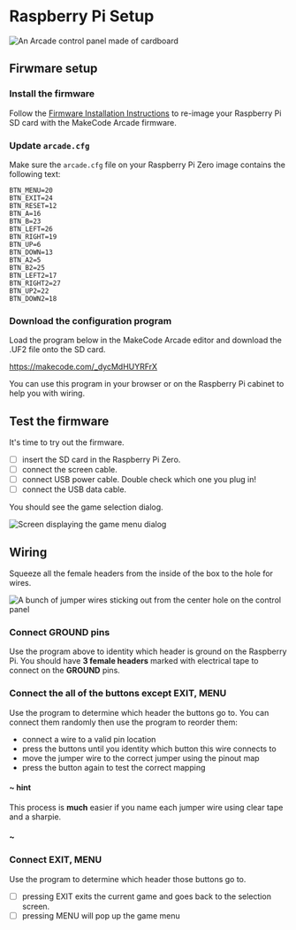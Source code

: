 # Raspberry Pi Setup

![An Arcade control panel made of cardboard](/static/hardware/raspberry-pi/cardboard-control-panel/pisetup.jpg)

## Firwmare setup

### Install the firmware

Follow the [Firmware Installation Instructions](https://learn.adafruit.com/makecode-arcade-with-raspberry-pi-zero/firmware#firmware-3-1)
to re-image your Raspberry Pi SD card with the MakeCode Arcade firmware.

### Update ``arcade.cfg``

Make sure the ``arcade.cfg`` file on your Raspberry Pi Zero image contains the following text:

```
BTN_MENU=20
BTN_EXIT=24
BTN_RESET=12
BTN_A=16
BTN_B=23
BTN_LEFT=26
BTN_RIGHT=19
BTN_UP=6
BTN_DOWN=13
BTN_A2=5
BTN_B2=25
BTN_LEFT2=17
BTN_RIGHT2=27
BTN_UP2=22
BTN_DOWN2=18
```

### Download the configuration program

Load the program below in the MakeCode Arcade editor and download the .UF2 file onto the
SD card.

https://makecode.com/_dycMdHUYRFrX

You can use this program in your browser or on the Raspberry Pi cabinet to help you with wiring.

## Test the firmware

It's time to try out the firmware.

- [ ] insert the SD card in the Raspberry Pi Zero.
- [ ] connect the screen cable.
- [ ] connect USB power cable. Double check which one you plug in!
- [ ] connect the USB data cable.

You should see the game selection dialog.

![Screen displaying the game menu dialog](/static/hardware/raspberry-pi/cardboard-control-panel/gamemenu.jpg)


## Wiring

Squeeze all the female headers from the inside of the box to the hole for wires.

![A bunch of jumper wires sticking out from the center hole on the control panel](/static/hardware/raspberry-pi/cardboard-control-panel/cable-stick.jpg)

### Connect GROUND pins

Use the program above to identity which header is ground on the Raspberry Pi. 
You should have **3 female headers** marked with electrical tape to connect on the **GROUND**
pins.

### Connect the all of the buttons except EXIT, MENU

Use the program to determine which header the buttons go to. You can connect them randomly then use the program to reorder them:

* connect a wire to a valid pin location
* press the buttons until you identity which button this wire connects to
* move the jumper wire to the correct jumper using the pinout map
* press the button again to test the correct mapping

#### ~ hint

This process is **much** easier if you name each jumper wire using clear tape and a sharpie.

#### ~

### Connect EXIT, MENU

Use the program to determine which header those buttons go to.

- [ ] pressing EXIT exits the current game and goes back to the selection screen.
- [ ] pressing MENU will pop up the game menu
